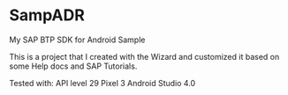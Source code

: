 # SampADR
My SAP BTP SDK for Android Sample

This is a project that I created with the Wizard and customized it based on some Help docs and SAP Tutorials.

Tested with:
API level 29
Pixel 3
Android Studio 4.0
